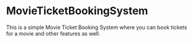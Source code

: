 # MovieTicketBookingSystem
This is a simple Movie Ticket Booking System where you can  book tickets for a movie and other features as well.

